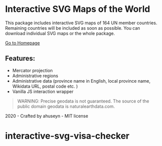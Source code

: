 # Interactive SVG Maps of the World

This package includes interactive SVG maps of 164 UN member countries. Remaining countries will be included as soon as possible. You can download individual SVG maps or the whole package.

[Go to Homepage](https://ahuseyn.github.io/interactive-svg-maps/)

## Features:

* Mercator projection
* Administrative regions
* Administrative data (province name in English, local province name, Wikidata URL, postal code etc. )
* Vanilla JS interaction wrapper

> WARNING: Precise geodata is not guaranteed. The source of the public domain geodata is naturalearthdata.com.

2020 - Crafted by ahuseyn - MIT license
# interactive-svg-visa-checker
